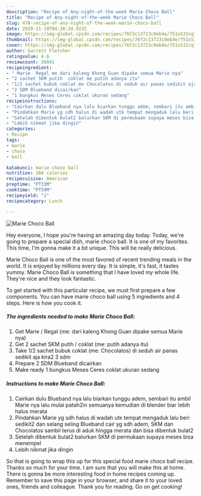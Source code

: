 ```yaml
---
description: "Recipe of Any-night-of-the-week Marie Choco Ball"
title: "Recipe of Any-night-of-the-week Marie Choco Ball"
slug: 478-recipe-of-any-night-of-the-week-marie-choco-ball
date: 2020-11-18T04:28:24.923Z
image: https://img-global.cpcdn.com/recipes/76f2c13723c0eb4e/751x532cq70/marie-choco-ball-foto-resep-utama.jpg
thumbnail: https://img-global.cpcdn.com/recipes/76f2c13723c0eb4e/751x532cq70/marie-choco-ball-foto-resep-utama.jpg
cover: https://img-global.cpcdn.com/recipes/76f2c13723c0eb4e/751x532cq70/marie-choco-ball-foto-resep-utama.jpg
author: Garrett Fletcher
ratingvalue: 4.6
reviewcount: 26041
recipeingredient:
- " Marie  Regal me dari kaleng Khong Guan dipake semua Marie nya"
- "2 sachet SKM putih  coklat me putih adanya itu"
- "1/2 sachet bubuk coklat me Chocolatos di seduh air panas sedikit aja kira2 3 sdm"
- "2 SDM Blueband dicairkan"
- "1 bungkus Meses Ceres coklat ukuran sedang"
recipeinstructions:
- "Cairkan dulu Blueband nya lalu biarkan tunggu adem, sembari itu ambil Marie nya lalu mulai patah2in semuanya kemudian di blender biar lebih halus merata"
- "Pindahkan Marie yg sdh halus di wadah utk tempat mengaduk lalu beri sedikit2 dan selang seling Blueband cair yg sdh adem, SKM dan Chocolatos sambil terus di aduk hingga merata dan bisa dibentuk bulat2"
- "Setelah dibentuk bulat2 balurkan SKM di permukaan supaya meses bisa menempel"
- "Lebih nikmat jika dingin"
categories:
- Recipe
tags:
- marie
- choco
- ball

katakunci: marie choco ball 
nutrition: 260 calories
recipecuisine: American
preptime: "PT33M"
cooktime: "PT59M"
recipeyield: "2"
recipecategory: Lunch

---
```



![Marie Choco Ball](https://img-global.cpcdn.com/recipes/76f2c13723c0eb4e/751x532cq70/marie-choco-ball-foto-resep-utama.jpg)

Hey everyone, I hope you're having an amazing day today. Today, we're going to prepare a special dish, marie choco ball. It is one of my favorites. This time, I'm gonna make it a bit unique. This will be really delicious.



Marie Choco Ball is one of the most favored of recent trending meals in the world. It is enjoyed by millions every day. It is simple, it's fast, it tastes yummy. Marie Choco Ball is something that I have loved my whole life. They're nice and they look fantastic.


To get started with this particular recipe, we must first prepare a few components. You can have marie choco ball using 5 ingredients and 4 steps. Here is how you cook it.

<!--inarticleads1-->

##### The ingredients needed to make Marie Choco Ball:

1. Get  Marie / Regal (me: dari kaleng Khong Guan dipake semua Marie nya)
1. Get 2 sachet SKM putih / coklat (me: putih adanya itu)
1. Take 1/2 sachet bubuk coklat (me: Chocolatos) di seduh air panas sedikit aja kira2 3 sdm
1. Prepare 2 SDM Blueband dicairkan
1. Make ready 1 bungkus Meses Ceres coklat ukuran sedang




<!--inarticleads2-->

##### Instructions to make Marie Choco Ball:

1. Cairkan dulu Blueband nya lalu biarkan tunggu adem, sembari itu ambil Marie nya lalu mulai patah2in semuanya kemudian di blender biar lebih halus merata
1. Pindahkan Marie yg sdh halus di wadah utk tempat mengaduk lalu beri sedikit2 dan selang seling Blueband cair yg sdh adem, SKM dan Chocolatos sambil terus di aduk hingga merata dan bisa dibentuk bulat2
1. Setelah dibentuk bulat2 balurkan SKM di permukaan supaya meses bisa menempel
1. Lebih nikmat jika dingin




So that is going to wrap this up for this special food marie choco ball recipe. Thanks so much for your time. I am sure that you will make this at home. There is gonna be more interesting food in home recipes coming up. Remember to save this page in your browser, and share it to your loved ones, friends and colleague. Thank you for reading. Go on get cooking!
